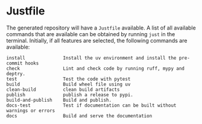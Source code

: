 # Justfile

The generated repository will have a `Justfile` available. A list of all
available commands that are available can be obtained by running
`just` in the terminal. Initially, if all features are selected, the following commands are available:

```
install              Install the uv environment and install the pre-commit hooks
check                Lint and check code by running ruff, mypy and deptry.
test                 Test the code with pytest
build                Build wheel file using uv
clean-build          clean build artifacts
publish              publish a release to pypi.
build-and-publish    Build and publish.
docs-test            Test if documentation can be built without warnings or errors
docs                 Build and serve the documentation
```
